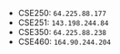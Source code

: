 - CSE250: `64.225.88.177`
- CSE251: `143.198.244.84`
- CSE350: `64.225.88.238`
- CSE460: `164.90.244.204`
